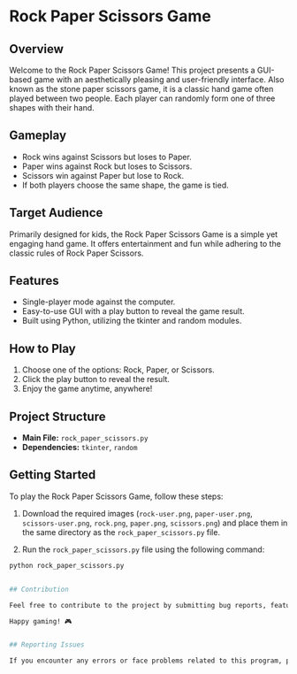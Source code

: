 # Rock Paper Scissors Game

## Overview

Welcome to the Rock Paper Scissors Game! This project presents a GUI-based game with an aesthetically pleasing and user-friendly interface. Also known as the stone paper scissors game, it is a classic hand game often played between two people. Each player can randomly form one of three shapes with their hand.

## Gameplay

- Rock wins against Scissors but loses to Paper.
- Paper wins against Rock but loses to Scissors.
- Scissors win against Paper but lose to Rock.
- If both players choose the same shape, the game is tied.

## Target Audience

Primarily designed for kids, the Rock Paper Scissors Game is a simple yet engaging hand game. It offers entertainment and fun while adhering to the classic rules of Rock Paper Scissors.

## Features

- Single-player mode against the computer.
- Easy-to-use GUI with a play button to reveal the game result.
- Built using Python, utilizing the tkinter and random modules.

## How to Play

1. Choose one of the options: Rock, Paper, or Scissors.
2. Click the play button to reveal the result.
3. Enjoy the game anytime, anywhere!

## Project Structure

- **Main File:** `rock_paper_scissors.py`
- **Dependencies:** `tkinter`, `random`

## Getting Started

To play the Rock Paper Scissors Game, follow these steps:

1. Download the required images (`rock-user.png`, `paper-user.png`, `scissors-user.png`, `rock.png`, `paper.png`, `scissors.png`) and place them in the same directory as the `rock_paper_scissors.py` file.

2. Run the `rock_paper_scissors.py` file using the following command:

```bash
python rock_paper_scissors.py


## Contribution

Feel free to contribute to the project by submitting bug reports, feature requests, or code improvements. Your input is highly appreciated.

Happy gaming! 🎮


## Reporting Issues

If you encounter any errors or face problems related to this program, please feel free to contact me via jvlpranathi@gmail.com.
